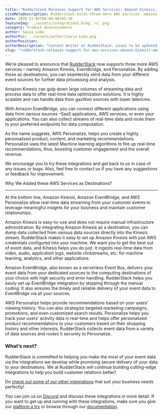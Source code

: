 ```yaml
---
title: "RudderStack Releases Support for AWS Services: Amazon Kinesis, Amazon EventBridge & AWS Personalize"
siteMetadescription: Rudderstack holds three more AWS services -Amazon Kinesis, EventBridge, and Personalize. One can easily send the data for more data processing and analysis
date: 2020-11-05T00:00:00+05:30
featureImg: ../assets/integration2.blog_.rs_.png
category: Product Announcements
author: Savia Lobo
authorPic: ../assets/author/Savia-Lobo.png
authorPosition: 
authorDescription: "Content Writer at RudderStack. Loves to be updated with the tech happenings around the globe. Loves singing and composing songs. Believes in putting the art in smart."
slug: "rudderstack-releases-support-for-aws-services-amazon-kinesis-amazon-eventbridge-aws-personalize"
---
```

We’re pleased to announce that [RudderStack](http://www.rudderstack.com/) now supports three more AWS services – namely Amazon Kinesis, EventBridge, and Personalize. By adding these as destinations, you can seamlessly send data from your different event sources for further data processing and analysis.

Amazon Kinesis can gulp down large volumes of streaming data and process data to offer real-time data optimization solutions. It is highly scalable and can handle data from gazillion sources with lower latencies.

With Amazon EventBridge, you can connect different applications using data from various sources –SaaS applications, AWS services, or even your applications. You can also collect streams of real-time data and route them to your preferred endpoints for data computation. 

As the name suggests, AWS Personalize, helps you create a highly personalized product, content, and marketing recommendations. Personalize uses the latest Machine learning algorithms to fire up real-time recommendations, thus, boosting customer engagement and the overall revenue.

We encourage you to try these integrations and get back to us in case of any issues or bugs. Also, feel free to contact us if you have any suggestions or feedback for improvement.  

Why We Added these AWS Services as Destinations?  

---------------------------------------------------

At the bottom line, Amazon Kinesis, Amazon EventBridge, and AWS Personalize allow real-time data streaming from your customer events to leverage meaningful insights for your business and maintain customer relationships.

Amazon Kinesis is easy-to-use and does not require manual infrastructure administration. By integrating Amazon Kinesis as a destination, you can dump data collected from various data sources directly into the Kinesis stream. RudderStack makes it easy to set up Amazon Kinesis with just AWS credentials configured into your machine. We want you to get the best out of event data, and Kinesis helps you do just. It ingests real-time data from video, audio, application logs, website clickstreams, etc. for machine learning, analytics, and other applications.

Amazon EventBridge, also known as a serverless Event Bus, delivers your event data from your dedicated sources to the computing destinations of your choice with high security and error handling. RudderStack helps you easily set up EventBridge integration by skipping through the manual coding. It also ensures the timely and reliable delivery of your event data to EventBridge via all your sources. 

AWS Personalize helps provide recommendations based on your users’ viewing history. You can also strategize targeted marketing campaigns, promotions, and even customized search results. Personalize helps you track your users’ activity data in real-time and helps offer personalized product recommendations to your customers based on their shopping history and other interests. RudderStack collects event data from a variety of data sources and routes it securely to Personalize.  

### **What’s next?**

RudderStack is committed to helping you make the most of your event data via the integrations we develop while promising secure delivery of your data to your destinations. We at RudderStack will continue building cutting-edge integrations to help you build customer relations better!

Do [check out some of our other integrations](https://rudderstack.com/blog/rudderstack-supports-email-marketing-platform-mailchimp/) that suit your business needs perfectly!

You can join us on [Discord](https://discordapp.com/invite/xNEdEGw) and discuss these integrations in more detail. If you want to get up and running with these integrations, make sure you give our [platform a try](https://app.rudderlabs.com/signup) or browse through our [documentation](https://docs.rudderstack.com/destinations).